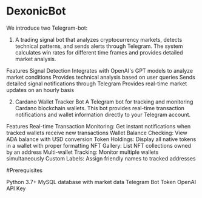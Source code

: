 # DexonicBot
We introduce two Telegram-bot: 
1. A trading signal bot that analyzes cryptocurrency markets, detects technical patterns, and sends alerts through Telegram. 
The system calculates win rates for different time frames and provides detailed market analysis.

Features
Signal Detection
Integrates with OpenAI's GPT models to analyze market conditions
Provides technical analysis based on user queries
Sends detailed signal notifications through Telegram
Provides real-time market updates on an hourly basis

2. Cardano Wallet Tracker Bot
A Telegram bot for tracking and monitoring Cardano blockchain wallets. This bot provides real-time transaction notifications and wallet information directly to your Telegram account.

Features
Real-time Transaction Monitoring: Get instant notifications when tracked wallets receive new transactions
Wallet Balance Checking: View ADA balance with USD conversion
Token Holdings: Display all native tokens in a wallet with proper formatting
NFT Gallery: List NFT collections owned by an address
Multi-wallet Tracking: Monitor multiple wallets simultaneously
Custom Labels: Assign friendly names to tracked addresses

#Prerequisites

Python 3.7+
MySQL database with market data
Telegram Bot Token
OpenAI API Key

